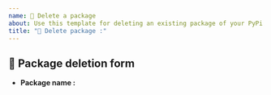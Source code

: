 ```yaml
---
name: 🔴 Delete a package
about: Use this template for deleting an existing package of your PyPi index.
title: "🔴 Delete package :"
---
```


## 🔴 Package deletion form

- **Package name :** <!-- The exact name of the package -->
